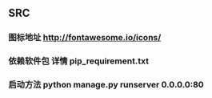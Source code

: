 ## SRC
### 图标地址 http://fontawesome.io/icons/
### 依赖软件包 详情 pip_requirement.txt
### 启动方法 python manage.py runserver 0.0.0.0:80 
